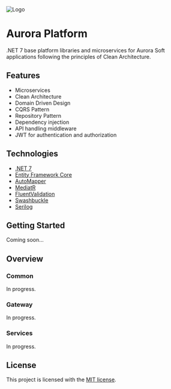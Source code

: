 <img src="https://gerardogarnica.dev/assets/logos/aurorasoft.png" alt="Logo">

# Aurora Platform

.NET 7 base platform libraries and microservices for Aurora Soft applications following the principles of Clean Architecture.

## Features

* Microservices
* Clean Architecture
* Domain Driven Design
* CQRS Pattern
* Repository Pattern
* Dependency injection
* API handling middleware
* JWT for authentication and authorization

## Technologies

* [.NET 7](https://docs.microsoft.com/en-us/aspnet/core/introduction-to-aspnet-core)
* [Entity Framework Core](https://docs.microsoft.com/en-us/ef/core)
* [AutoMapper](https://automapper.org)
* [MediatR](https://github.com/jbogard/MediatR)
* [FluentValidation](https://fluentvalidation.net)
* [Swashbuckle](https://github.com/domaindrivendev/Swashbuckle.AspNetCore)
* [Serilog](https://serilog.net/)

## Getting Started

Coming soon...

## Overview

### Common

In progress.

### Gateway

In progress.

### Services

In progress.

## License

This project is licensed with the [MIT license](LICENSE).